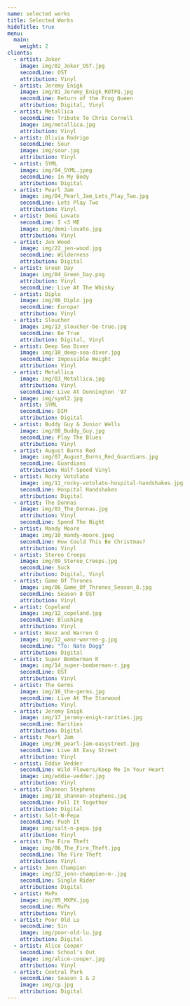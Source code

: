```yaml
---
name: selected works
title: Selected Works
hideTitle: true
menu:
  main:
    weight: 2
clients:
  - artist: Joker
    image: img/02_Joker_OST.jpg
    secondLine: OST
    attribution: Vinyl
  - artist: Jeremy Enigk
    image: img/01_Jeremy_Enigk_ROTFQ.jpg
    secondLine: Return of the Frog Queen
    attribution: Digital, Vinyl
  - artist: Metallica
    secondLine: Tribute To Chris Cornell
    image: img/metallica.jpg
    attribution: Vinyl
  - artist: Olivia Rodrigo
    secondLine: Sour
    image: img/sour.jpg
    attribution: Vinyl
  - artist: SYML
    image: img/04_SYML.jpeg
    secondLine: In My Body
    attribution: Digital
  - artist: Pearl Jam
    image: img/04_Pearl_Jam_Lets_Play_Two.jpg
    secondLine: Lets Play Two
    attribution: Vinyl
  - artist: Demi Lovato
    secondLine: I <3 ME
    image: img/demi-lovato.jpg
    attribution: Vinyl
  - artist: Jen Wood
    image: img/22_jen-wood.jpg
    secondLine: Wilderness
    attribution: Digital
  - artist: Green Day
    image: img/04_Green_Day.png
    attribution: Vinyl
    secondLine: Live At The Whisky
  - artist: Diplo
    image: img/06_Diplo.jpg
    secondLine: Europa!
    attribution: Vinyl
  - artist: Sloucher
    image: img/13_sloucher-be-true.jpg
    secondLine: Be True
    attribution: Digital, Vinyl
  - artist: Deep Sea Diver
    image: img/10_deep-sea-diver.jpg
    secondLine: Impossible Weight
    attribution: Vinyl
  - artist: Metallica
    image: img/03_Metallica.jpg
    attribution: Vinyl
    secondLine: Live At Donnington '97
  - image: img/syml2.jpg
    artist: SYML
    secondLine: DIM
    attribution: Digital
  - artist: Buddy Guy & Junior Wells
    image: img/08_Buddy_Guy.jpg
    secondLine: Play The Blues
    attribution: Vinyl
  - artist: August Burns Red
    image: img/07_August_Burns_Red_Guardians.jpg
    secondLine: Guardians
    attribution: Half-Speed Vinyl
  - artist: Rocky Votolato
    image: img/11_rocky-votolato-hospital-handshakes.jpg
    secondLine: Hospital Handshakes
    attribution: Digital
  - artist: The Donnas
    image: img/03_The_Donnas.jpg
    attribution: Vinyl
    secondLine: Spend The Night
  - artist: Mandy Moore
    image: img/10_mandy-moore.jpeg
    secondLine: How Could This Be Christmas?
    attribution: Vinyl
  - artist: Stereo Creeps
    image: img/09_Stereo_Creeps.jpg
    secondLine: Suck
    attribution: Digital, Vinyl
  - artist: Game Of Thrones
    image: img/06_Game_Of_Thrones_Season_8.jpg
    secondLine: Season 8 OST
    attribution: Vinyl
  - artist: Copeland
    image: img/12_copeland.jpg
    secondLine: Blushing
    attribution: Vinyl
  - artist: Wanz and Warren G
    image: img/12_wanz-warren-g.jpg
    secondLine: "To: Nate Dogg"
    attribution: Digital
  - artist: Super Bomberman R
    image: img/14_super-bomberman-r.jpg
    secondLine: OST
    attribution: Vinyl
  - artist: The Germs
    image: img/16_the-germs.jpg
    secondLine: Live At The Starwood
    attribution: Vinyl
  - artist: Jeremy Enigk
    image: img/17_jeremy-enigk-rarities.jpg
    secondLine: Rarities
    attribution: Digital
  - artist: Pearl Jam
    image: img/36_pearl-jam-easystreet.jpg
    secondLine: Live At Easy Street
    attribution: Vinyl
  - artist: Eddie Vedder
    secondLine: Wild Flowers/Keep Me In Your Heart
    image: img/eddie-vedder.jpg
    attribution: Vinyl
  - artist: Shannon Stephens
    image: img/18_shannon-stephens.jpg
    secondLine: Pull It Together
    attribution: Digital
  - artist: Salt-N-Pepa
    secondLine: Push It
    image: img/salt-n-pepa.jpg
    attribution: Vinyl
  - artist: The Fire Theft
    image: img/06_The_Fire_Theft.jpg
    secondLine: The Fire Theft
    attribution: Vinyl
  - artist: Jenn Champion
    image: img/32_jenn-champion-m-.jpg
    secondLine: Single Rider
    attribution: Digital
  - artist: MxPx
    image: img/05_MXPX.jpg
    secondLine: MxPx
    attribution: Vinyl
  - artist: Poor Old Lu
    secondLine: Sin
    image: img/poor-old-lu.jpg
    attribution: Digital
  - artist: Alice Cooper
    secondLine: School's Out
    image: img/alice-cooper.jpg
    attribution: Vinyl
  - artist: Central Park
    secondLine: Season 1 & 2
    image: img/cp.jpg
    attribution: Digital
---
```

